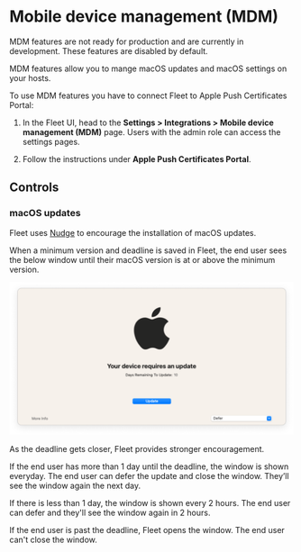 # Mobile device management (MDM)

MDM features are not ready for production and are currently in development. These features are disabled by default.

MDM features allow you to mange macOS updates and macOS settings on your hosts.

To use MDM features you have to connect Fleet to Apple Push Certificates Portal:

1. In the Fleet UI, head to the **Settings > Integrations > Mobile device management (MDM)** page. Users with the admin role can access the settings pages.

2. Follow the instructions under **Apple Push Certificates Portal**.

## Controls

### macOS updates

Fleet uses [Nudge](https://github.com/macadmins/nudge) to encourage the installation of macOS updates.

When a minimum version and deadline is saved in Fleet, the end user sees the below window until their macOS version is at or above the minimum version.

![Fleet's architecture diagram](https://raw.githubusercontent.com/fleetdm/fleet/main/docs/images/nudge-window.png)

As the deadline gets closer, Fleet provides stronger encouragement.

If the end user has more than 1 day until the deadline, the window is shown everyday. The end user can defer the update and close the window. They’ll see the window again the next day.

If there is less than 1 day, the window is shown every 2 hours. The end user can defer and they'll see the window again in 2 hours.

If the end user is past the deadline, Fleet opens the window. The end user can't close the window.

<meta name="pageOrderInSection" value="1500">